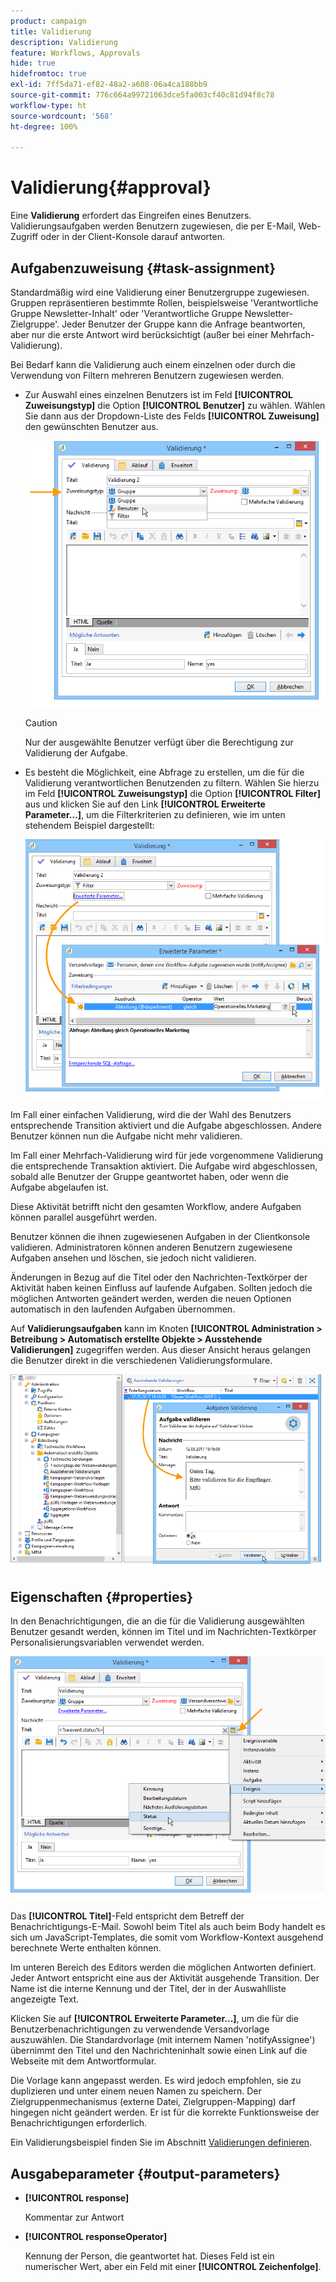 ```yaml
---
product: campaign
title: Validierung
description: Validierung
feature: Workflows, Approvals
hide: true
hidefromtoc: true
exl-id: 7ff5da71-ef82-48a2-a608-06a4ca188bb9
source-git-commit: 776c664a99721063dce5fa003cf40c81d94f8c78
workflow-type: ht
source-wordcount: '568'
ht-degree: 100%

---
```


# Validierung{#approval}



Eine **Validierung** erfordert das Eingreifen eines Benutzers. Validierungsaufgaben werden Benutzern zugewiesen, die per E-Mail, Web-Zugriff oder in der Client-Konsole darauf antworten.

## Aufgabenzuweisung {#task-assignment}

Standardmäßig wird eine Validierung einer Benutzergruppe zugewiesen. Gruppen repräsentieren bestimmte Rollen, beispielsweise &#39;Verantwortliche Gruppe Newsletter-Inhalt&#39; oder &#39;Verantwortliche Gruppe Newsletter-Zielgruppe&#39;. Jeder Benutzer der Gruppe kann die Anfrage beantworten, aber nur die erste Antwort wird berücksichtigt (außer bei einer Mehrfach-Validierung).

Bei Bedarf kann die Validierung auch einem einzelnen oder durch die Verwendung von Filtern mehreren Benutzern zugewiesen werden.

* Zur Auswahl eines einzelnen Benutzers ist im Feld **[!UICONTROL Zuweisungstyp]** die Option **[!UICONTROL Benutzer]** zu wählen. Wählen Sie dann aus der Dropdown-Liste des Felds **[!UICONTROL Zuweisung]** den gewünschten Benutzer aus.

  ![](assets/s_advuser_validation_box_assign.png)

  >[!CAUTION]
  >
  >Nur der ausgewählte Benutzer verfügt über die Berechtigung zur Validierung der Aufgabe.

* Es besteht die Möglichkeit, eine Abfrage zu erstellen, um die für die Validierung verantwortlichen Benutzenden zu filtern. Wählen Sie hierzu im Feld **[!UICONTROL Zuweisungstyp]** die Option **[!UICONTROL Filter]** aus und klicken Sie auf den Link **[!UICONTROL Erweiterte Parameter…]**, um die Filterkriterien zu definieren, wie im unten stehendem Beispiel dargestellt:

  ![](assets/s_advuser_validation_box_filter.png)

Im Fall einer einfachen Validierung, wird die der Wahl des Benutzers entsprechende Transition aktiviert und die Aufgabe abgeschlossen. Andere Benutzer können nun die Aufgabe nicht mehr validieren.

Im Fall einer Mehrfach-Validierung wird für jede vorgenommene Validierung die entsprechende Transaktion aktiviert. Die Aufgabe wird abgeschlossen, sobald alle Benutzer der Gruppe geantwortet haben, oder wenn die Aufgabe abgelaufen ist.

Diese Aktivität betrifft nicht den gesamten Workflow, andere Aufgaben können parallel ausgeführt werden.

Benutzer können die ihnen zugewiesenen Aufgaben in der Clientkonsole validieren. Administratoren können anderen Benutzern zugewiesene Aufgaben ansehen und löschen, sie jedoch nicht validieren.

Änderungen in Bezug auf die Titel oder den Nachrichten-Textkörper der Aktivität haben keinen Einfluss auf laufende Aufgaben. Sollten jedoch die möglichen Antworten geändert werden, werden die neuen Optionen automatisch in den laufenden Aufgaben übernommen.

Auf **Validierungsaufgaben** kann im Knoten **[!UICONTROL Administration > Betreibung > Automatisch erstellte Objekte > Ausstehende Validierungen]** zugegriffen werden. Aus dieser Ansicht heraus gelangen die Benutzer direkt in die verschiedenen Validierungsformulare.

![](assets/s_advuser_validation_from_console.png)

## Eigenschaften {#properties}

In den Benachrichtigungen, die an die für die Validierung ausgewählten Benutzer gesandt werden, können im Titel und im Nachrichten-Textkörper Personalisierungsvariablen verwendet werden.

![](assets/edit_validation.png)

Das **[!UICONTROL Titel]**-Feld entspricht dem Betreff der Benachrichtigungs-E-Mail. Sowohl beim Titel als auch beim Body handelt es sich um JavaScript-Templates, die somit vom Workflow-Kontext ausgehend berechnete Werte enthalten können.

Im unteren Bereich des Editors werden die möglichen Antworten definiert. Jeder Antwort entspricht eine aus der Aktivität ausgehende Transition. Der Name ist die interne Kennung und der Titel, der in der Auswahlliste angezeigte Text.

Klicken Sie auf **[!UICONTROL Erweiterte Parameter...]**, um die für die Benutzerbenachrichtigungen zu verwendende Versandvorlage auszuwählen. Die Standardvorlage (mit internem Namen &#39;notifyAssignee&#39;) übernimmt den Titel und den Nachrichteninhalt sowie einen Link auf die Webseite mit dem Antwortformular.

Die Vorlage kann angepasst werden. Es wird jedoch empfohlen, sie zu duplizieren und unter einem neuen Namen zu speichern. Der Zielgruppenmechanismus (externe Datei, Zielgruppen-Mapping) darf hingegen nicht geändert werden. Er ist für die korrekte Funktionsweise der Benachrichtigungen erforderlich.

Ein Validierungsbeispiel finden Sie im Abschnitt [Validierungen definieren](defining-approvals.md).

## Ausgabeparameter {#output-parameters}

* **[!UICONTROL response]**

  Kommentar zur Antwort

* **[!UICONTROL responseOperator]**

  Kennung der Person, die geantwortet hat. Dieses Feld ist ein numerischer Wert, aber ein Feld mit einer **[!UICONTROL Zeichenfolge]**.
